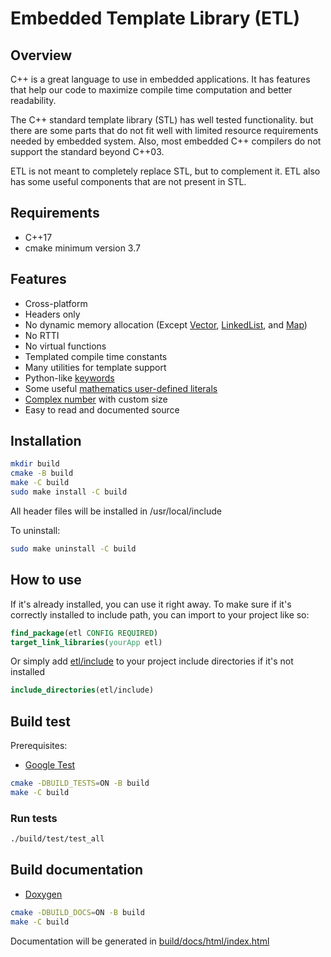 # Embedded Template Library (ETL)

## Overview
C++ is a great language to use in embedded applications. 
It has features that help our code to maximize compile
time computation and better readability.

The C++ standard template library (STL) has well tested 
functionality. but there are some parts that do not fit 
well with limited resource requirements needed by embedded
system. Also, most embedded C++ compilers do not support 
the standard beyond C++03. 

ETL is not meant to completely replace STL, but to complement
it. ETL also has some useful components that are not present
in STL.

## Requirements
* C++17
* cmake minimum version 3.7

## Features
* Cross-platform
* Headers only
* No dynamic memory allocation (Except [Vector](include/etl/vector.h),
[LinkedList](include/etl/linked_list.h), and [Map](include/etl/map.h))
* No RTTI
* No virtual functions
* Templated compile time constants
* Many utilities for template support
* Python-like [keywords](include/etl/python_keywords.h)
* Some useful [mathematics user-defined literals](include/etl/math.h)
* [Complex number](include/etl/complex.h) with custom size
* Easy to read and documented source

## Installation
```bash
mkdir build
cmake -B build
make -C build
sudo make install -C build
```
All header files will be installed in /usr/local/include

To uninstall:
```bash
sudo make uninstall -C build
```

## How to use
If it's already installed, you can use it right away. To make sure
if it's correctly installed to include path, you can import to your
project like so:
```cmake
find_package(etl CONFIG REQUIRED)
target_link_libraries(yourApp etl)
```
Or simply add [etl/include](include) to your project include directories
if it's not installed
```cmake
include_directories(etl/include)
```

## Build test
Prerequisites:
* [Google Test](https://github.com/google/googletest)
```bash
cmake -DBUILD_TESTS=ON -B build
make -C build
```
### Run tests
```bash
./build/test/test_all
```

## Build documentation
* [Doxygen](https://github.com/doxygen/doxygen.git)
```bash
cmake -DBUILD_DOCS=ON -B build
make -C build
```
Documentation will be generated in 
[build/docs/html/index.html](build/docs/html/index.html)
